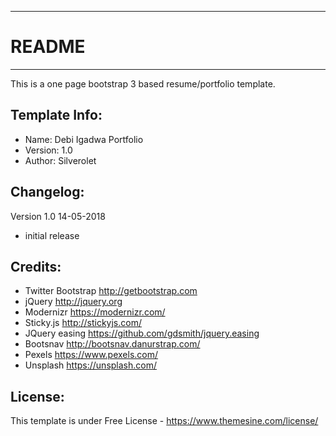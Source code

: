 -----------------------
# README
-----------------------
This is a one page bootstrap 3 based resume/portfolio template.


Template Info:
-----------------------
- Name: 		Debi Igadwa Portfolio
- Version: 	1.0
- Author: 	Silverolet


Changelog:
-----------------------
Version 1.0 14-05-2018
- initial release 


Credits:
-----------------------
- Twitter Bootstrap http://getbootstrap.com
- jQuery http://jquery.org
- Modernizr https://modernizr.com/
- Sticky.js http://stickyjs.com/
- JQuery easing https://github.com/gdsmith/jquery.easing
- Bootsnav http://bootsnav.danurstrap.com/
- Pexels https://www.pexels.com/
- Unsplash https://unsplash.com/

License:
-----------------------
This template is under Free License - https://www.themesine.com/license/